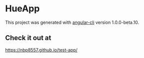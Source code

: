 # HueApp

This project was generated with [angular-cli](https://github.com/angular/angular-cli) version 1.0.0-beta.10.

## Check it out at
https://nbp8557.github.io/test-app/

